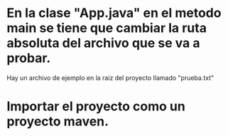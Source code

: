 # En la clase "App.java" en el metodo main se tiene que cambiar la ruta absoluta del archivo que se va a probar.
Hay un archivo de ejemplo en la raiz del proyecto llamado "prueba.txt"
# Importar el proyecto como un proyecto maven.

